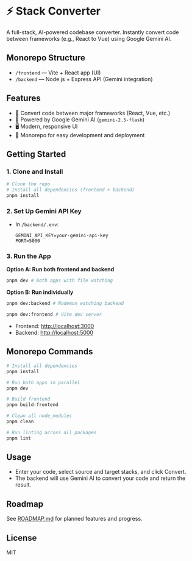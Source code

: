 # ⚡ Stack Converter

A full-stack, AI-powered codebase converter. Instantly convert code between frameworks (e.g., React to Vue) using Google Gemini AI.

## Monorepo Structure

- `/frontend` — Vite + React app (UI)
- `/backend` — Node.js + Express API (Gemini integration)

## Features
- 🔄 Convert code between major frameworks (React, Vue, etc.)
- 🧠 Powered by Google Gemini AI (`gemini-2.5-flash`)
- 🖥️ Modern, responsive UI
- 🚀 Monorepo for easy development and deployment

## Getting Started

### 1. Clone and Install
```bash
# Clone the repo
# Install all dependencies (frontend + backend)
pnpm install
```

### 2. Set Up Gemini API Key
- In `/backend/.env`:
  ```
  GEMINI_API_KEY=your-gemini-api-key
  PORT=5000
  ```

### 3. Run the App

**Option A: Run both frontend and backend**
```bash
pnpm dev # Both apps with file watching
```

**Option B: Run individually**
```bash
pnpm dev:backend # Nodemon watching backend

pnpm dev:frontend # Vite dev server
```

- Frontend: [http://localhost:3000](http://localhost:3000)
- Backend: [http://localhost:5000](http://localhost:5000)

## Monorepo Commands

```bash
# Install all dependencies
pnpm install

# Run both apps in parallel
pnpm dev

# Build frontend
pnpm build:frontend

# Clean all node_modules
pnpm clean

# Run linting across all packages
pnpm lint
```

## Usage
- Enter your code, select source and target stacks, and click Convert.
- The backend will use Gemini AI to convert your code and return the result.

## Roadmap
See [ROADMAP.md](../ROADMAP.md) for planned features and progress.

## License
MIT 